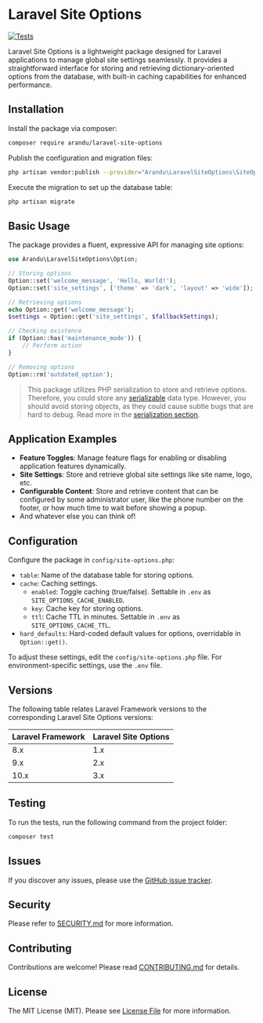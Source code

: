 # Laravel Site Options

[![Tests](https://github.com/AranduTech/laravel-site-options/actions/workflows/tests.yml/badge.svg)](https://github.com/AranduTech/laravel-site-options/actions/workflows/tests.yml)

Laravel Site Options is a lightweight package designed for Laravel applications to manage global site settings seamlessly. It provides a straightforward interface for storing and retrieving dictionary-oriented options from the database, with built-in caching capabilities for enhanced performance.

## Installation

Install the package via composer:

```bash
composer require arandu/laravel-site-options
```

Publish the configuration and migration files:

```bash
php artisan vendor:publish --provider="Arandu\LaravelSiteOptions\SiteOptionsServiceProvider"
```

Execute the migration to set up the database table:

```bash
php artisan migrate
```

## Basic Usage

The package provides a fluent, expressive API for managing site options:

``` php
use Arandu\LaravelSiteOptions\Option;

// Storing options
Option::set('welcome_message', 'Hello, World!');
Option::set('site_settings', ['theme' => 'dark', 'layout' => 'wide']);

// Retrieving options
echo Option::get('welcome_message');
$settings = Option::get('site_settings', $fallbackSettings);

// Checking existence
if (Option::has('maintenance_mode')) {
    // Perform action
}

// Removing options
Option::rm('outdated_option');
```

 > This package utilizes PHP serialization to store and retrieve options. Therefore, you could store any [serializable](https://www.php.net/manual/pt_BR/function.serialize.php) data type. However, you should avoid storing objects, as they could cause subtle bugs that are hard to debug. Read more in the [serialization section](.docs/advanced.md#serialization).

## Application Examples

 - **Feature Toggles**: Manage feature flags for enabling or disabling application features dynamically.
 - **Site Settings**: Store and retrieve global site settings like site name, logo, etc.
 - **Configurable Content**: Store and retrieve content that can be configured by some administrator user, like the phone number on the footer, or how much time to wait before showing a popup.
 - And whatever else you can think of!

## Configuration

Configure the package in `config/site-options.php`:

 - `table`: Name of the database table for storing options.
 - `cache`: Caching settings.
   - `enabled`: Toggle caching (true/false). Settable in `.env` as `SITE_OPTIONS_CACHE_ENABLED`.
   - `key`: Cache key for storing options.
   - `ttl`: Cache TTL in minutes. Settable in `.env` as `SITE_OPTIONS_CACHE_TTL`.
 - `hard_defaults`: Hard-coded default values for options, overridable in `Option::get()`.

To adjust these settings, edit the `config/site-options.php` file. For environment-specific settings, use the `.env` file.

## Versions

The following table relates Laravel Framework versions to the corresponding Laravel Site Options versions:

| Laravel Framework | Laravel Site Options |
| ----------------- | -------------------- |
| 8.x               | 1.x                  |
| 9.x               | 2.x                  |
| 10.x              | 3.x                  |

## Testing

To run the tests, run the following command from the project folder:

``` bash
composer test
```

## Issues

If you discover any issues, please use the [GitHub issue tracker](https://github.com/AranduTech/laravel-site-options/issues).

## Security

Please refer to [SECURITY.md](SECURITY.md) for more information.

## Contributing

Contributions are welcome! Please read [CONTRIBUTING.md](CONTRIBUTING.md) for details.

## License

The MIT License (MIT). Please see [License File](LICENSE.md) for more information.

